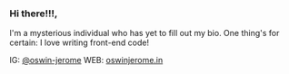 ### Hi there!!!,
I'm a mysterious individual who has yet to fill out my bio. One thing's for certain: I love writing front-end code!

IG: [@oswin-jerome](https://www.instagram.com/oswin_jerome/)
WEB: [oswinjerome.in](https://oswinjerome.in)



<!--
**oswin-jerome/oswin-jerome** is a ✨ _special_ ✨ repository because its `README.md` (this file) appears on your GitHub profile.

Here are some ideas to get you started:

- 🔭 I’m currently working on ...
- 🌱 I’m currently learning ...
- 👯 I’m looking to collaborate on ...
- 🤔 I’m looking for help with ...
- 💬 Ask me about ...
- 📫 How to reach me: ...
- 😄 Pronouns: ...
- ⚡ Fun fact: ...
-->
